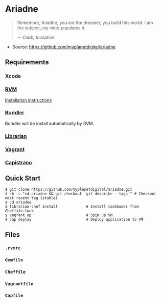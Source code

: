 Ariadne
=======

> Remember, Ariadne, you are the dreamer, you build this world. I am the
> subject, my mind populates it.
>
> *-- Cobb, Inception*

 * Source: https://github.com/myplanetdigital/ariadne

Requirements
------------

### Xcode

### [RVM][about-rvm]

[Installation instructions][install-rvm]

### [Bundler][about-bundler]

Bundler will be install automatically by RVM.

### [Librarian][about-lib]

### [Vagrant][about-vagrant]

### [Capistrano][about-cap]

Quick Start
-----------

    $ git clone https://github.com/myplanetdigital/ariadne.git
    $ sh -c "cd ariadne && git checkout `git describe --tags`" # Checkout most recent tag (stable)
    $ cd ariadne
    $ librarian-chef install             # Install cookbooks from Cheffile.lock
    $ vagrant up                         # Spin up VM
    $ cap deploy                         # Deploy application to VM

Files
-----

### `.rvmrc`

### `Gemfile`

### `Cheffile`

### `Vagrantfile`

### `Capfile`

   [about-rvm]:     <http://beginrescueend.com/>
   [about-bundler]: <http://gembundler.com/>
   [about-lib]:     <https://github.com/applicationsonline/librarian>
   [about-vagrant]: <http://vagrantup.com/>
   [about-cap]:     <https://github.com/capistrano/capistrano/wiki>
   [install-rvm]:   <http://beginrescueend.com/rvm/install/>
